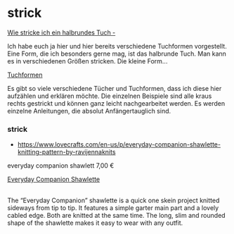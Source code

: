 # strick



[Wie stricke ich ein halbrundes Tuch -](https://ingrid-kreativ.over-blog.de/2019/07/wie-stricke-ich-ein-halbrundes-tuch.html)

Ich habe euch ja hier und hier bereits verschiedene Tuchformen vorgestellt. Eine Form, die ich besonders gerne mag, ist das halbrunde Tuch. Man kann es in verschiedenen Größen stricken. Die kleine Form...

[Tuchformen](https://www.wollopus.de/tuchformen/)

Es gibt so viele verschiedene Tücher und Tuchformen, dass ich diese hier aufzählen und erklären möchte. Die einzelnen Beispiele sind alle kraus rechts gestrickt und können ganz leicht nachgearbeitet werden. Es werden einzelne Anleitungen, die absolut Anfängertauglich sind.

### strick

- https://www.lovecrafts.com/en-us/p/everyday-companion-shawlette-knitting-pattern-by-ravijennaknits

everyday companion shawlett 7,00 €

[Everyday Companion Shawlette](https://www.ravelry.com/patterns/library/everyday-companion-shawlette)

\
The “Everyday Companion” shawlette is a quick one skein project knitted sideways from tip to tip. It features a simple garter main part and a lovely cabled edge. Both are knitted at the same time. The long, slim and rounded shape of the shawlette makes it easy to wear with any outfit.